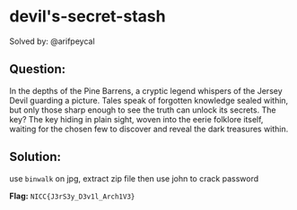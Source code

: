 # devil's-secret-stash

Solved by: @arifpeycal

## Question:
In the depths of the Pine Barrens, a cryptic legend whispers of the Jersey Devil guarding a picture. Tales speak of forgotten knowledge sealed within, but only those sharp enough to see the truth can unlock its secrets. The key? The key hiding in plain sight, woven into the eerie folklore itself, waiting for the chosen few to discover and reveal the dark treasures within.


## Solution:
use `binwalk` on jpg, extract zip file then use john to crack password

**Flag:** `NICC{J3rS3y_D3v1l_Arch1V3}`
